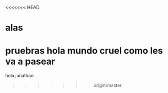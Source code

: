 <<<<<<< HEAD
# alas
pruebras hola mundo cruel como les va a pasear
=======
hola jonathan
>>>>>>> origin/master
